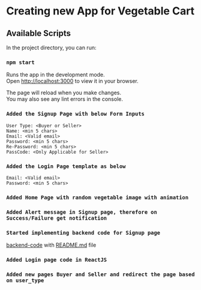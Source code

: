 # Creating new App for Vegetable Cart

## Available Scripts

In the project directory, you can run:

### `npm start`

Runs the app in the development mode.\
Open [http://localhost:3000](http://localhost:3000) to view it in your browser.

The page will reload when you make changes.\
You may also see any lint errors in the console.

### `Added the Signup Page with below Form Inputs`

```
User Type: <Buyer or Seller>
Name: <min 5 chars>
Email: <Valid email>
Password: <min 5 chars>
Re-Password: <min 5 chars>
PassCode: <Only Applicable for Seller>
```

### `Added the Login Page template as below`

```
Email: <Valid email>
Password: <min 5 chars>
```

### `Added Home Page with random vegetable image with animation`

### `Added Alert message in Signup page, therefore on Success/Failure get notification`

### `Started implementing backend code for Signup page`

[backend-code](https://github.com/prashantpateldixoninfo/MyLearning/tree/main/ReactJS_Project/MERN_VegCart_Project/veg-cart/backend) with [README.md](https://github.com/prashantpateldixoninfo/MyLearning/blob/main/ReactJS_Project/MERN_VegCart_Project/veg-cart/backend/README.md) file

### `Added Login page code in ReactJS`

### `Added new pages Buyer and Seller and redirect the page based on user_type`

